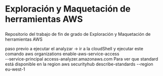 # Exploración y Maquetación de herramientas AWS
##### 
Repositorio del trabajo de fin de grado de Exploración y Maquetación de herramientas AWS

paso previo a ejecutar el analyzar -> ir a la cloudShell y ejecutar este comando aws organizations enable-aws-service-access \
  --service-principal access-analyzer.amazonaws.com
Para ver que standard está disponible en la region
aws securityhub describe-standards --region eu-west-1

